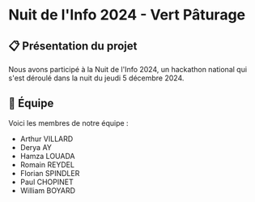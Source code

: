 # Nuit de l'Info 2024 - Vert Pâturage

## 📋 Présentation du projet
Nous avons participé à la Nuit de l'Info 2024, un hackathon national qui s'est déroulé dans la nuit du jeudi 5 décembre 2024.

## 🐐 Équipe

Voici les membres de notre équipe :
- Arthur VILLARD 
- Derya AY
- Hamza LOUADA
- Romain REYDEL
- Florian SPINDLER
- Paul CHOPINET
- William BOYARD

